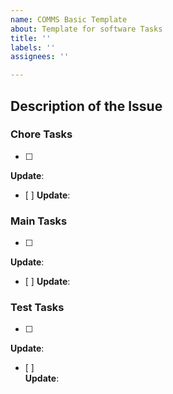 ```yaml
---
name: COMMS Basic Template
about: Template for software Tasks
title: ''
labels: ''
assignees: ''

---
```


## Description of the Issue

### Chore Tasks
- [ ] 
**Update**:
- [ ] 
**Update**:
### Main Tasks
- [ ] 
**Update**:
- [ ] 
**Update**:

### Test Tasks
- [ ]  
**Update**:
- [ ]  
**Update**:
